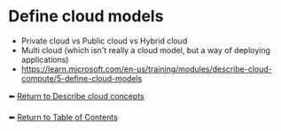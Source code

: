 # Define cloud models

* Private cloud vs Public cloud vs Hybrid cloud
* Multi cloud (which isn't really a cloud model, but a way of deploying applications)
* https://learn.microsoft.com/en-us/training/modules/describe-cloud-compute/5-define-cloud-models

⬅️ [Return to Describe cloud concepts](README.md)

⬅️ [Return to Table of Contents](../README.md)
